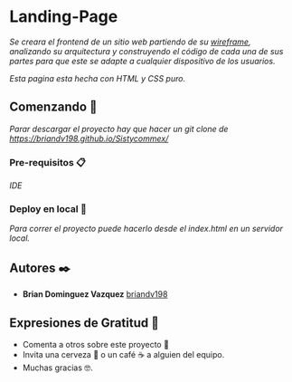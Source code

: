 # Landing-Page

_Se creara el frontend de un sitio web partiendo de su [wireframe](https://www.figma.com/file/vEd41jxRU2O06O3nMHTEGT/Sistycommex), analizando su arquitectura y construyendo el código de cada una de sus partes para que este se adapte a cualquier dispositivo de los usuarios._

_Esta pagina esta hecha con HTML y CSS puro._

## Comenzando 🚀

_Parar descargar el proyecto hay que hacer un git clone de https://briandv198.github.io/Sistycommex/_

### Pre-requisitos 📋

_IDE_

### Deploy en local 🔧

_Para correr el proyecto puede hacerlo desde el index.html en un servidor local._

## Autores ✒️

- **Brian Dominguez Vazquez** [briandv198](https://github.com/briandv198)

## Expresiones de Gratitud 🎁

- Comenta a otros sobre este proyecto 📢
- Invita una cerveza 🍺 o un café ☕ a alguien del equipo.
- Muchas gracias 🤓.
